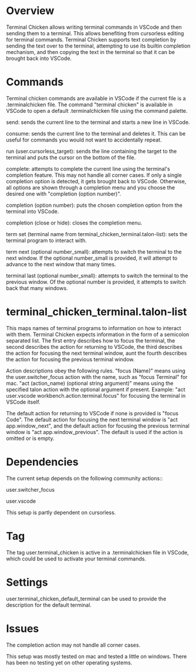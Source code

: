 # Overview
Terminal Chicken allows writing terminal commands in VSCode and then sending them to a terminal. This allows benefiting from cursorless editing for terminal commands. Terminal Chicken supports text completion by sending the text over to the terminal, attempting to use its builtin completion mechanism, and then copying the text in the terminal so that it can be brought back into VSCode.

# Commands
Terminal chicken commands are available in VSCode if the current file is a .terminalchicken file. The command "terminal chicken" is available in VSCode to open a default .terminalchicken file using the command palette.

send: sends the current line to the terminal and starts a new line in VSCode.

consume: sends the current line to the terminal and deletes it. This can be useful for commands you would not want to accidentally repeat.

run (user.cursorless_target): sends the line containing the target to the terminal and puts the cursor on the bottom of the file.

complete: attempts to complete the current line using the terminal's completion feature. This may not handle all corner cases. If only a single completion option is detected, it gets brought back to VSCode. Otherwise, all options are shown through a completion menu and you choose the desired one with "completion (option number)". 

completion (option number): puts the chosen completion option from the terminal into VSCode.

completion (close or hide): closes the completion menu.

term set (terminal name from terminal_chicken_terminal.talon-list): sets the terminal program to interact with.

term next (optional number_small): attempts to switch the terminal to the next window. If the optional number_small is provided, it will attempt to advance to the next window that many times.

terminal last (optional number_small): attempts to switch the terminal to the previous window. Of the optional number is provided, it attempts to switch back that many windows.

# terminal_chicken_terminal.talon-list
This maps names of terminal programs to information on how to interact with them. Terminal Chicken expects information in the form of a semicolon separated list. The first entry describes how to focus the terminal, the second describes the action for returning to VSCode, the third describes the action for focusing the next terminal window, aunt the fourth describes the action for focusing the previous terminal window. 

Action descriptions obey the following rules. "focus (Name)" means using the user.switcher_focus action with the name, such as "focus Terminal" for mac. "act (action_name) (optional string argument)" means using the specified talon action with the optional argument if present. Example: "act user.vscode workbench.action.terminal.focus" for focusing the terminal in VSCode itself. 

The default action for returning to VSCode if none is provided is "focus Code". The default action for focusing the next terminal window is "act app.window_next", and the default action for focusing the previous terminal window is "act app.window_previous". The default is used if the action is omitted or is empty.

# Dependencies
The current setup depends on the following community actions::

user.switcher_focus

user.vscode

This setup is partly dependent on cursorless. 

# Tag
The tag user.terminal_chicken is active in a .terminalchicken file in VSCode, which could be used to activate your terminal commands.

# Settings
user.terminal_chicken_default_terminal can be used to provide the description for the default terminal. 

# Issues
The completion action may not handle all corner cases.

This setup was mostly tested on mac and tested a little on windows. There has been no testing yet on other operating systems. 